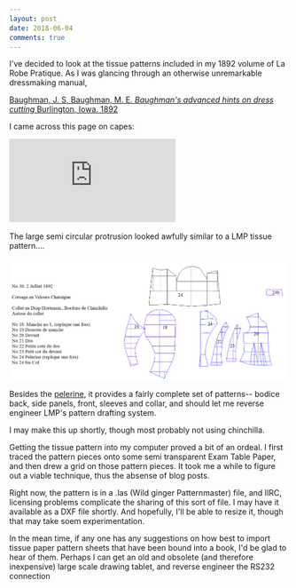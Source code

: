 ```yaml
---
layout: post
date: 2018-06-04
comments: true
---
```


I've decided to look at the tissue patterns included in my 1892 volume of La Robe Pratique. As I was glancing through
an otherwise unremarkable dressmaking manual,

[Baughman, J. S,  Baughman, M. E. _Baughman's advanced hints on dress cutting_ Burlington, Iowa. 1892](https://archive.org/details/baughmansadvance00baug)

I came across this page on capes:

![page](https://ia800207.us.archive.org/BookReader/BookReaderImages.php?zip=/33/items/baughmansadvance00baug/baughmansadvance00baug_jp2.zip&file=baughmansadvance00baug_jp2/baughmansadvance00baug_0012.jp2&scale=4&rotate=0)


The large semi circular protrusion looked awfully similar to a LMP tissue pattern....

![lmp30](/images/lmp30.png)

Besides the [pelerine](https://www.metmuseum.org/art/collection/search#!?sortBy=Relevance&material=Pelerines&offset=40&PerPage=20), it provides a fairly complete set of patterns-- bodice back, side panels, front, sleeves and collar, and should let me reverse engineer LMP's pattern drafting system. 

I may make this up shortly, though most probably not using chinchilla.

Getting the tissue pattern into my computer proved a bit of an ordeal. I first traced the pattern pieces onto some semi transparent Exam Table Paper, and then drew a grid on those pattern pieces. It took me a while to figure out a viable technique, thus the absense of blog posts.

Right now, the pattern is in a .las (Wild ginger Patternmaster) file, and IIRC, licensing problems complicate the sharing of this sort of file. I may have it available as a DXF file shortly. And hopefully, I'll be able to resize it, though that may take soem experimentation.

In the mean time, if any one has any suggestions on how best to import tissue paper pattern sheets that have been bound into a book, I'd be glad to hear of them. Perhaps I can get an old and obsolete (and therefore inexpensive) large scale drawing tablet, and reverse engineer the RS232 connection

